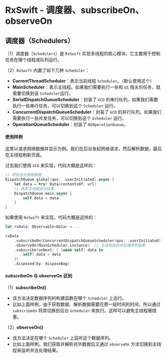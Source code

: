# RxSwift - 调度器、subscribeOn、observeOn



## 调度器（Schedulers）

（1）调度器（`Schedulers`）是 `RxSwift` 实现多线程的核心模块，它主要用于控制任务在哪个线程或队列运行。

（2）`RxSwift` 内置了如下几种 `Scheduler`：

- **CurrentThreadScheduler**：表示当前线程 `Scheduler`。（默认使用这个）
- **MainScheduler**：表示主线程。如果我们需要执行一些和 `UI` 相关的任务，就需要切换到该 `Scheduler`运行。
- **SerialDispatchQueueScheduler**：封装了 `GCD` 的串行队列。如果我们需要执行一些串行任务，可以切换到这个 `Scheduler` 运行。
- **ConcurrentDispatchQueueScheduler**：封装了 `GCD` 的并行队列。如果我们需要执行一些并发任务，可以切换到这个 `Scheduler` 运行。
- **OperationQueueScheduler**：封装了 `NSOperationQueue`。



#### 使用样例

这里以请求网络数据并显示为例。我们在后台发起网络请求，然后解析数据，最后在主线程刷新页面。

过去我们使用 `GCD` 来实现，代码大概是这样的：

```swift
// 现在后台获取数据
DispatchQueue.global(qos: .userInitiated).async {
    let data = try? Data(contentsOf: url)
    // 再到主线程显示结果
    DispatchQueue.main.async {
        self.data = data
    }
}
```

如果使用 `RxSwift` 来实现，代码大概是这样的：

```swift
let rxData: Observable<Data> = ...
 
rxData
    .subscribeOn(ConcurrentDispatchQueueScheduler(qos: .userInitiated)) // 后台构建序列
    .observeOn(MainScheduler.instance)  // 主线程监听并处理序列结果
    .subscribe(onNext: { [weak self] data in
        self?.data = data
    })
    .disposed(by: disposeBag)
```



#### subscribeOn 与 observeOn 区别

（1）**subscribeOn()**

- 该方法决定数据序列的构建函数在哪个 `Scheduler` 上运行。
- 比如上面样例，由于获取数据、解析数据需要花费一段时间的时间，所以通过 `subscribeOn` 将其切换到后台 `Scheduler` 来执行。这样可以避免主线程被阻塞。

（2）**observeOn()**

- 该方法决定在哪个 `Scheduler` 上监听这个数据序列。
- 比如上面样例，我们获取并解析完毕数据后又通过 `observeOn` 方法切换到主线程来监听并且处理结果。

